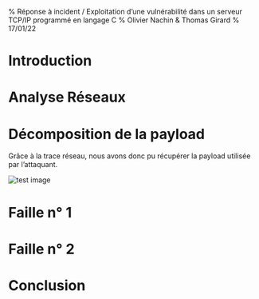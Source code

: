 % Réponse à incident /  Exploitation d’une vulnérabilité dans un serveur TCP/IP programmé en langage C
% Olivier Nachin & Thomas Girard
% 17/01/22

# Introduction

# Analyse Réseaux

# Décomposition de la payload

Grâce à la trace réseau, nous avons donc pu récupérer la payload utilisée par l’attaquant. 

![test image]()


# Faille n° 1

# Faille n° 2

# Conclusion
